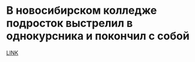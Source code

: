 # В новосибирском колледже подросток выстрелил в однокурсника и покончил с собой



[LINK](https://varlamov.ru/2914461.html)